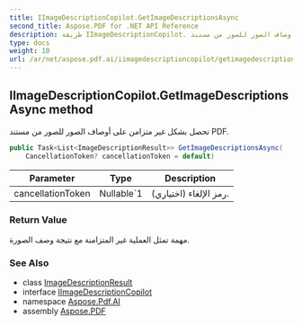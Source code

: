```yaml
---
title: IImageDescriptionCopilot.GetImageDescriptionsAsync
second_title: Aspose.PDF for .NET API Reference
description: طريقة IImageDescriptionCopilot. تحصل بشكل غير متزامن على أوصاف الصور للصور من مستند PDF
type: docs
weight: 10
url: /ar/net/aspose.pdf.ai/iimagedescriptioncopilot/getimagedescriptionsasync/
---
```

## IImageDescriptionCopilot.GetImageDescriptionsAsync method

تحصل بشكل غير متزامن على أوصاف الصور للصور من مستند PDF.

```csharp
public Task<List<ImageDescriptionResult>> GetImageDescriptionsAsync(
    CancellationToken? cancellationToken = default)
```

| Parameter | Type | Description |
| --- | --- | --- |
| cancellationToken | Nullable`1 | رمز الإلغاء (اختياري). |

### Return Value

مهمة تمثل العملية غير المتزامنة مع نتيجة وصف الصورة.

### See Also

* class [ImageDescriptionResult](../../imagedescriptionresult/)
* interface [IImageDescriptionCopilot](../)
* namespace [Aspose.Pdf.AI](../../../aspose.pdf.ai/)
* assembly [Aspose.PDF](../../../)